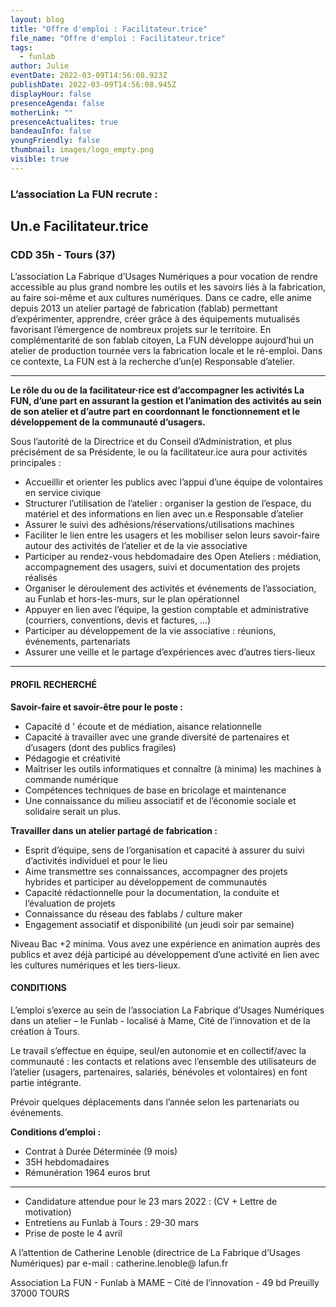 ```yaml
---
layout: blog
title: "Offre d'emploi : Facilitateur.trice"
file_name: "Offre d'emploi : Facilitateur.trice"
tags:
  - funlab
author: Julie
eventDate: 2022-03-09T14:56:08.923Z
publishDate: 2022-03-09T14:56:08.945Z
displayHour: false
presenceAgenda: false
motherLink: ""
presenceActualites: true
bandeauInfo: false
youngFriendly: false
thumbnail: images/logo_empty.png
visible: true
---
```

### L’association La FUN recrute :

## Un.e Facilitateur.trice

### CDD 35h - Tours (37)

L’association La Fabrique d’Usages Numériques a pour vocation de rendre accessible au plus grand nombre les outils et les savoirs liés à la fabrication, au faire soi-même et aux cultures numériques. Dans ce cadre, elle anime depuis 2013 un atelier partagé de fabrication (fablab) permettant d’expérimenter, apprendre, créer grâce à des équipements mutualisés favorisant l’émergence de nombreux projets sur le territoire.
En complémentarité de son fablab citoyen, La FUN développe aujourd’hui un atelier de production tournée vers la fabrication locale et le ré-emploi. Dans ce contexte, La FUN est à la recherche d’un(e) Responsable d’atelier.

- - -

**Le rôle du ou de la facilitateur·rice est d’accompagner les activités La FUN, d’une part en assurant la gestion et l’animation des activités au sein de son atelier et d’autre part en coordonnant le fonctionnement et le développement de la communauté d’usagers.**

Sous l’autorité de la Directrice et du Conseil d’Administration, et plus précisément de sa Présidente, le ou la facilitateur.ice aura pour activités principales :

* Accueillir et orienter les publics avec l’appui d’une équipe de volontaires en service civique
* Structurer l’utilisation de l’atelier : organiser la gestion de l’espace, du matériel et des informations en lien avec un.e Responsable d’atelier
* Assurer le suivi des adhésions/réservations/utilisations machines
* Faciliter le lien entre les usagers et les mobiliser selon leurs savoir-faire autour des activités de l’atelier et de la vie associative
* Participer au rendez-vous hebdomadaire des Open Ateliers : médiation, accompagnement des usagers, suivi et documentation des projets réalisés
* Organiser le déroulement des activités et événements de l’association, au Funlab et hors-les-murs, sur le plan opérationnel
* Appuyer en lien avec l’équipe, la gestion comptable et administrative (courriers,
  conventions, devis et factures, ...)
* Participer au développement de la vie associative : réunions, événements, partenariats
* Assurer une veille et le partage d’expériences avec d’autres tiers-lieux

- - -

#### PROFIL RECHERCHÉ

**Savoir-faire et savoir-être pour le poste :**

* Capacité d ' écoute et de médiation, aisance relationnelle
* Capacité à travailler avec une grande diversité de partenaires et d’usagers (dont des publics fragiles)
* Pédagogie et créativité
* Maîtriser les outils informatiques et connaître (à minima) les machines à commande numérique
* Compétences techniques de base en bricolage et maintenance
* Une connaissance du milieu associatif et de l’économie sociale et solidaire serait un plus.

**Travailler dans un atelier partagé de fabrication :**

* Esprit d’équipe, sens de l’organisation et capacité à assurer du suivi d’activités individuel et pour le lieu
* Aime transmettre ses connaissances, accompagner des projets hybrides et participer au développement de communautés
* Capacité rédactionnelle pour la documentation, la conduite et l’évaluation de projets
* Connaissance du réseau des fablabs / culture maker
* Engagement associatif et disponibilité (un jeudi soir par semaine)

Niveau Bac +2 minima.
Vous avez une expérience en animation auprès des publics et avez déjà participé au développement d’une activité en lien avec les cultures numériques et les tiers-lieux.

#### CONDITIONS

L’emploi s’exerce au sein de l’association La Fabrique d’Usages Numériques dans un atelier – le Funlab - localisé à Mame, Cité de l’innovation et de la création à Tours.

Le travail s’effectue en équipe, seul/en autonomie et en collectif/avec la communauté : les contacts et relations avec l’ensemble des utilisateurs de l’atelier (usagers, partenaires,
salariés, bénévoles et volontaires) en font partie intégrante.

Prévoir quelques déplacements dans l’année selon les partenariats ou événements.

**Conditions d’emploi :**

* Contrat à Durée Déterminée (9 mois)
* 35H hebdomadaires
* Rémunération 1964 euros brut

- - -

* Candidature attendue pour le 23 mars 2022 : (CV + Lettre de motivation)
* Entretiens au Funlab à Tours : 29-30 mars
* Prise de poste le 4 avril

A l’attention de Catherine Lenoble (directrice de La Fabrique d’Usages Numériques) par e-mail : catherine.lenoble@ lafun.fr

Association La FUN - Funlab à MAME – Cité de l’innovation - 49 bd Preuilly 37000 TOURS